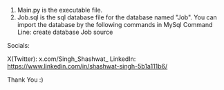 1. Main.py is the executable file.
2. Job.sql is the sql database file for the database named "Job". You can import the database by the following commands in MySql Command Line:
	create database Job
	source <location of Job.sql file>

Socials:

X(Twitter): x.com/Singh_Shashwat_
LinkedIn: https://www.linkedin.com/in/shashwat-singh-5b1a111b6/


Thank You :)
